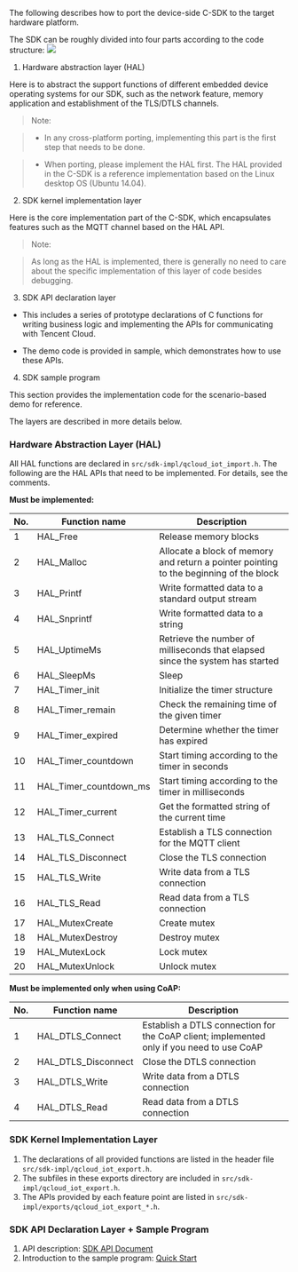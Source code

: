[//]: # (chinagitpath:XXXXX)

The following describes how to port the device-side C-SDK to the target hardware platform.

<!--### <font color=gray>Device-side C-SDK overview</font>
-->
The SDK can be roughly divided into four parts according to the code structure:
![](http://qzonestyle.gtimg.cn/qzone/vas/opensns/res/doc/SDK代码结构v1.2.jpg)

1. Hardware abstraction layer (HAL)

Here is to abstract the support functions of different embedded device operating systems for our SDK, such as the network feature, memory application and establishment of the TLS/DTLS channels.

> Note:
	
> - In any cross-platform porting, implementing this part is the first step that needs to be done.
	
> - When porting, please implement the HAL first. The HAL provided in the C-SDK is a reference implementation based on the Linux desktop OS (Ubuntu 14.04).
		
2. SDK kernel implementation layer

Here is the core implementation part of the C-SDK, which encapsulates features such as the MQTT channel based on the HAL API.

> Note:
	
> As long as the HAL is implemented, there is generally no need to care about the specific implementation of this layer of code besides debugging.

3. SDK API declaration layer

 - This includes a series of prototype declarations of C functions for writing business logic and implementing the APIs for communicating with Tencent Cloud.
 
 - 	The demo code is provided in sample, which demonstrates how to use these APIs.

4. SDK sample program

 This section provides the implementation code for the scenario-based demo for reference.
 
The layers are described in more details below.

### Hardware Abstraction Layer (HAL)

All HAL functions are declared in `src/sdk-impl/qcloud_iot_import.h`. The following are the HAL APIs that need to be implemented. For details, see the comments.
<!--2. `src/sdk-impl/qcloud_iot_import.h` contains the subfiles in the `imports` directory.
--><!--`3. The HAL API dependencies introduced by each feature point are listed in `src/sdk-impl/imports/qcloud_iot_import_*.h``-->

**Must be implemented:**

| No. | Function name | Description |
| ---- | ---------------------- | ---------------------------------------- |
| 1 | HAL_Free | Release memory blocks |
| 2 | HAL_Malloc | Allocate a block of memory and return a pointer pointing to the beginning of the block |
| 3 | HAL_Printf | Write formatted data to a standard output stream |
| 4 | HAL_Snprintf | Write formatted data to a string |
| 5 | HAL_UptimeMs | Retrieve the number of milliseconds that elapsed since the system has started |
| 6 | HAL_SleepMs | Sleep |
| 7 | HAL_Timer_init | Initialize the timer structure |
| 8 | HAL_Timer_remain | Check the remaining time of the given timer |
| 9 | HAL_Timer_expired | Determine whether the timer has expired |
| 10 | HAL_Timer_countdown | Start timing according to the timer in seconds |
| 11 | HAL_Timer_countdown_ms | Start timing according to the timer in milliseconds |
| 12 | HAL_Timer_current | Get the formatted string of the current time |
| 13 | HAL_TLS_Connect | Establish a TLS connection for the MQTT client |
| 14 | HAL_TLS_Disconnect | Close the TLS connection |
| 15 | HAL_TLS_Write | Write data from a TLS connection |
| 16 | HAL_TLS_Read | Read data from a TLS connection |
| 17 | HAL_MutexCreate | Create mutex |
| 18 | HAL_MutexDestroy | Destroy mutex |
| 19 | HAL_MutexLock | Lock mutex |
| 20 | HAL_MutexUnlock | Unlock mutex |

**Must be implemented only when using CoAP:**

| No. | Function name | Description |
| ---- | ---------------------- | ---------------------------------------- |
| 1 | HAL_DTLS_Connect | Establish a DTLS connection for the CoAP client; implemented only if you need to use CoAP |
| 2 | HAL_DTLS_Disconnect | Close the DTLS connection |
| 3 | HAL_DTLS_Write | Write data from a DTLS connection |
| 4 | HAL_DTLS_Read | Read data from a DTLS connection |


### SDK Kernel Implementation Layer

1. The declarations of all provided functions are listed in the header file `src/sdk-impl/qcloud_iot_export.h`.
2. The subfiles in these exports directory are included in `src/sdk-impl/qcloud_iot_export.h`.
3. The APIs provided by each feature point are listed in `src/sdk-impl/exports/qcloud_iot_export_*.h`.


### SDK API Declaration Layer + Sample Program

1. API description: [SDK API Document](https://cloud.tencent.com/document/product/634/11929)
2. Introduction to the sample program: [Quick Start](https://cloud.tencent.com/document/product/634/11912)

